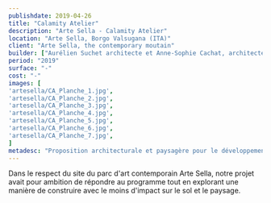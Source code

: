 ```yaml
---
publishdate: 2019-04-26
title: "Calamity Atelier"
description: "Arte Sella - Calamity Atelier"
location: "Arte Sella, Borgo Valsugana (ITA)"
client: "Arte Sella, the contemporary moutain"
builder: ["Aurélien Suchet architecte et Anne-Sophie Cachat, architecte"]
period: "2019"
surface: "-"
cost: "-"
images: [
'artesella/CA_Planche_1.jpg',
'artesella/CA_Planche_2.jpg',
'artesella/CA_Planche_3.jpg',
'artesella/CA_Planche_4.jpg',
'artesella/CA_Planche_5.jpg',
'artesella/CA_Planche_6.jpg',
'artesella/CA_Planche_7.jpg',
]
metadesc: "Proposition architecturale et paysagère pour le développement de nouveaux lieux de pratique artistique dans le parc Arte Sella à Borgo Valsugana en Italie."
---
```


Dans le respect du site du parc d'art contemporain Arte Sella, notre projet avait pour ambition de répondre au programme tout en explorant une manière de construire avec le moins d'impact sur le sol et le paysage.
